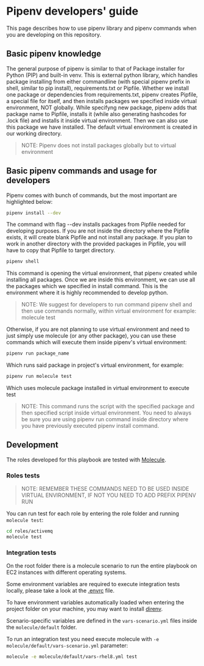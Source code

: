 # Pipenv developers' guide

This page describes how to use pipenv library and pipenv commands when you are developing on this repository.

## Basic pipenv knowledge

The general purpose of pipenv is similar to that of Package installer for Python (PIP) and built-in venv.
This is external python library, which handles package installing from either commandline (with special pipenv prefix in shell, similar to pip install), requirements.txt or Pipfile.
Whether we install one package or dependencies from requirements.txt, pipenv creates Pipfile, a special file for itself,
and then installs packages we specified inside virtual environment, NOT globally.
While specifyng new package, pipenv adds that package name to Pipfile, installs it (while also generating hashcodes for .lock file)
and installs it inside virtual environment. Then we can also use this package we have installed.
The default virtual environment is created in our working directory.

> NOTE: Pipenv does not install packages globally but to virtual environment

## Basic pipenv commands and usage for developers

Pipenv comes with bunch of commands, but the most important are highlighted below:

```bash
pipenv install --dev
```

The command with flag --dev installs packages from Pipfile needed for developing purposes.
If you are not inside the directory where the Pipfile exists, it will create blank Pipfile and not install any package.
If you plan to work in another directory with the provided packages in Pipfile, you will have to copy that Pipfile to target directory.

```bash
pipenv shell
```

This command is opening the virtual environment, that pipenv created while installing all packages.
Once we are inside this environment, we can use all the packages which we specified in install command.
This is the environment where it is highly recommended to develop python.

> NOTE: We suggest for developers to run command pipenv shell and then use commands normally, within virtual environment
> for example: molecule test

Otherwise, if you are not planning to use virtual environment and need to just simply use molecule (or any other package),
you can use these commands which will execute them inside pipenv's virtual environment:

```bash
pipenv run package_name
```

Which runs said package in project's virtual environment, for example:

```bash
pipenv run molecule test
```

Which uses molecule package installed in virtual environment to execute test

> NOTE: This command runs the script with the specified package and then specified script inside virtual environment.
> You need to always be sure you are using pipenv run command inside directory where you have previously executed
> pipenv install command.

## Development

The roles developed for this playbook are tested with [Molecule](https://molecule.readthedocs.io/en/latest/).

### Roles tests

> NOTE: REMEMBER THESE COMMANDS NEED TO BE USED INSIDE VIRTUAL ENVIRONMENT, IF NOT YOU NEED TO ADD PREFIX PIPENV RUN

You can run test for each role by entering the role folder and running `molecule test`:

```bash
cd roles/activemq
molecule test
```

### Integration tests

On the root folder there is a molecule scenario to run the entire playbook on EC2 instances with different operating systems.

Some environment variables are required to execute integration tests locally, please take a look at the [.envrc](.envrc) file.

To have environment variables automatically loaded when entering the project folder on your machine, you may want to install [direnv](https://direnv.net/).

Scenario-specific variables are defined in the `vars-scenario.yml` files inside the `molecule/default` folder.

To run an integration test you need execute molecule with `-e molecule/default/vars-scenario.yml` parameter:

```bash
molecule -e molecule/default/vars-rhel8.yml test
```
